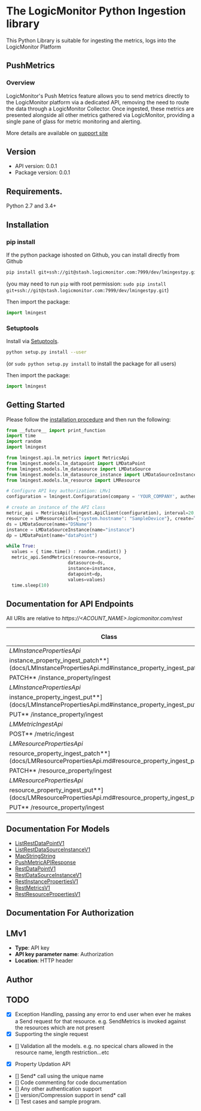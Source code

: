 # The LogicMonitor Python Ingestion library
This Python Library is suitable for ingesting the metrics, logs into the LogicMonitor Platform

## PushMetrics
### Overview 
LogicMonitor's Push Metrics feature allows you to send metrics directly to the LogicMonitor platform via a dedicated API, removing the need to route the data through a LogicMonitor Collector. Once ingested, these metrics are presented alongside all other metrics gathered via LogicMonitor, providing a single pane of glass for metric monitoring and alerting.

More details are available on [support site](https://www.logicmonitor.com/support)

## Version
- API version: 0.0.1
- Package version: 0.0.1

## Requirements.

Python 2.7 and 3.4+

## Installation

### pip install

If the python package ishosted on Github, you can install directly from Github

```sh
pip install git+ssh://git@stash.logicmonitor.com:7999/dev/lmingestpy.git
```

(you may need to run `pip` with root
permission: `sudo pip install git+ssh://git@stash.logicmonitor.com:7999/dev/lmingestpy.git`)

Then import the package:

```python
import lmingest 
```

### Setuptools

Install via [Setuptools](http://pypi.python.org/pypi/setuptools).

```sh
python setup.py install --user
```

(or `sudo python setup.py install` to install the package for all users)

Then import the package:

```python
import lmingest
```

## Getting Started

Please follow the [installation procedure](#Installation) and then run the following:

```python
from __future__ import print_function
import time
import random
import lmingest

from lmingest.api.lm_metrics import MetricsApi
from lmingest.models.lm_datapoint import LMDataPoint
from lmingest.models.lm_datasource import LMDataSource
from lmingest.models.lm_datasource_instance import LMDataSourceInstance
from lmingest.models.lm_resource import LMResource

# Configure API key authorization: LMv1
configuration = lmingest.Configuration(company = 'YOUR_COMPANY', authentication={ 'id': 'YOUR_ACCESS_ID', 'key' : 'YOUR_ACCESS_KEY'})

# create an instance of the API class
metric_api = MetricsApi(lmingest.ApiClient(configuration), interval=20, batch = True)
resource = LMResource(ids={"system.hostname": "SampleDevice"}, create=True, name="SampleDevice", properties={'some.sdk': 'true'})
ds = LMDataSource(name="DSName")
instance = LMDataSourceInstance(name="instance")
dp = LMDataPoint(name="dataPoint")

while True:
  values = { time.time() : random.randint() }
  metric_api.SendMetrics(resource=resource,
                       datasource=ds,
                       instance=instance,
                       datapoint=dp,
                       values=values)
  time.sleep(10)
```

## Documentation for API Endpoints

All URIs are relative to *https://<ACOUNT_NAME>.logicmonitor.com/rest*

Class | Method | HTTP request | Description
------------ | ------------- | ------------- | -------------
*LMInstancePropertiesApi* | [**
instance_property_ingest_patch**](docs/LMInstancePropertiesApi.md#instance_property_ingest_patch) | **
PATCH** /instance_property/ingest | UpdateInstancePropertiesAPI
*LMInstancePropertiesApi* | [**
instance_property_ingest_put**](docs/LMInstancePropertiesApi.md#instance_property_ingest_put) | **
PUT** /instance_property/ingest | UpdateInstancePropertiesAPI
*LMMetricIngestApi* | [**metric_ingest_post**](docs/LMMetricIngestApi.md#metric_ingest_post) | **
POST** /metric/ingest | MetricIngestAPI
*LMResourcePropertiesApi* | [**
resource_property_ingest_patch**](docs/LMResourcePropertiesApi.md#resource_property_ingest_patch) | **
PATCH** /resource_property/ingest | UpdateResourcePropertiesAPI
*LMResourcePropertiesApi* | [**
resource_property_ingest_put**](docs/LMResourcePropertiesApi.md#resource_property_ingest_put) | **
PUT** /resource_property/ingest | UpdateResourcePropertiesAPI

## Documentation For Models

- [ListRestDataPointV1](docs/ListRestDataPointV1.md)
- [ListRestDataSourceInstanceV1](docs/ListRestDataSourceInstanceV1.md)
- [MapStringString](docs/MapStringString.md)
- [PushMetricAPIResponse](docs/PushMetricAPIResponse.md)
- [RestDataPointV1](docs/RestDataPointV1.md)
- [RestDataSourceInstanceV1](docs/RestDataSourceInstanceV1.md)
- [RestInstancePropertiesV1](docs/RestInstancePropertiesV1.md)
- [RestMetricsV1](docs/RestMetricsV1.md)
- [RestResourcePropertiesV1](docs/RestResourcePropertiesV1.md)

## Documentation For Authorization

## LMv1

- **Type**: API key
- **API key parameter name**: Authorization
- **Location**: HTTP header

## Author

## TODO

- [X] Exception Handling, passing any error to end user when ever he makes a Send request for that
   resource. e.g. SendMetrics is invoked against the resources which are not present
- [X] Supporting the single request 
- [] Validation all the models. e.g. no specical chars allowed in the resource name, length
   restriction...etc
- [X] Property Updation API
- [] Send* call using the unique name
- [] Code commenting for code documentation
- [] Any other authentication support
- [] version/Compression support in send* call
- [] Test cases and sample program.


